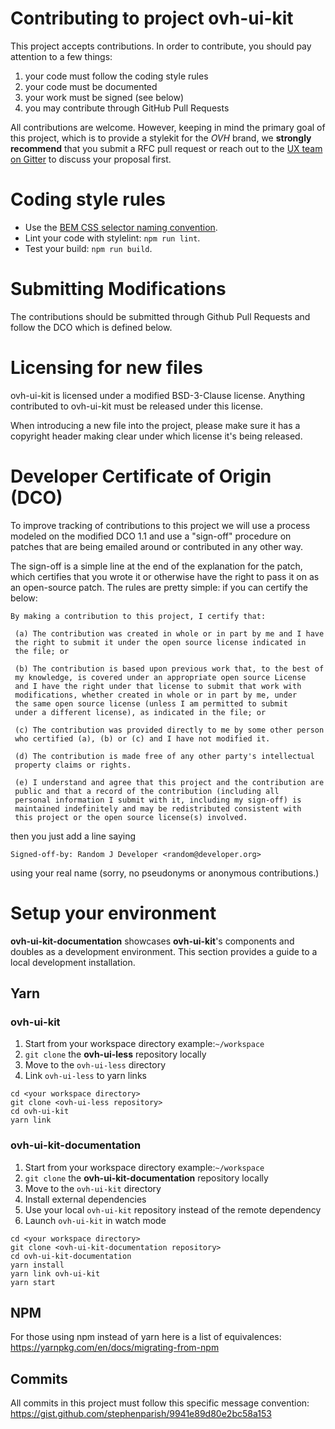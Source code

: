 # Contributing to project ovh-ui-kit

This project accepts contributions. In order to contribute, you should
pay attention to a few things:

1. your code must follow the coding style rules
2. your code must be documented
3. your work must be signed (see below)
4. you may contribute through GitHub Pull Requests

All contributions are welcome. However, keeping in mind the primary goal
of this project, which is to provide a stylekit for the _OVH_ brand, we
**strongly recommend** that you submit a RFC pull request or reach out
to the [UX team on Gitter](https://gitter.im/ovh/ux) to discuss your
proposal first.

# Coding style rules

* Use the [BEM CSS selector naming convention](https://en.bem.info/methodology/naming-convention/).
* Lint your code with stylelint: `npm run lint`.
* Test your build: `npm run build`.

# Submitting Modifications

The contributions should be submitted through Github Pull Requests and
follow the DCO which is defined below.

# Licensing for new files

ovh-ui-kit is licensed under a modified BSD-3-Clause license. Anything
contributed to ovh-ui-kit must be released under this license.

When introducing a new file into the project, please make sure it has a
copyright header making clear under which license it's being released.

# Developer Certificate of Origin (DCO)

To improve tracking of contributions to this project we will use a
process modeled on the modified DCO 1.1 and use a "sign-off" procedure
on patches that are being emailed around or contributed in any other
way.

The sign-off is a simple line at the end of the explanation for the
patch, which certifies that you wrote it or otherwise have the right
to pass it on as an open-source patch.  The rules are pretty simple:
if you can certify the below:

```
By making a contribution to this project, I certify that:

 (a) The contribution was created in whole or in part by me and I have
 the right to submit it under the open source license indicated in
 the file; or

 (b) The contribution is based upon previous work that, to the best of
 my knowledge, is covered under an appropriate open source License
 and I have the right under that license to submit that work with
 modifications, whether created in whole or in part by me, under
 the same open source license (unless I am permitted to submit
 under a different license), as indicated in the file; or

 (c) The contribution was provided directly to me by some other person
 who certified (a), (b) or (c) and I have not modified it.

 (d) The contribution is made free of any other party's intellectual
 property claims or rights.

 (e) I understand and agree that this project and the contribution are
 public and that a record of the contribution (including all
 personal information I submit with it, including my sign-off) is
 maintained indefinitely and may be redistributed consistent with
 this project or the open source license(s) involved.
```

then you just add a line saying

```
Signed-off-by: Random J Developer <random@developer.org>
```

using your real name (sorry, no pseudonyms or anonymous contributions.)


# Setup your environment

**ovh-ui-kit-documentation** showcases **ovh-ui-kit**'s components and
doubles as a development environment. This section provides a guide to
a local development installation.

## Yarn

### ovh-ui-kit

1. Start from your workspace directory
    example:`~/workspace`
2. `git clone` the **ovh-ui-less** repository locally
3. Move to the `ovh-ui-less` directory
4. Link `ovh-ui-less` to yarn links

```
cd <your workspace directory>
git clone <ovh-ui-less repository>
cd ovh-ui-kit
yarn link
```

### ovh-ui-kit-documentation

1. Start from your workspace directory
    example:`~/workspace`
2. `git clone` the **ovh-ui-kit-documentation** repository locally
3. Move to the `ovh-ui-kit` directory
4. Install external dependencies
5. Use your local `ovh-ui-kit` repository instead of the remote dependency
6. Launch `ovh-ui-kit` in watch mode

```
cd <your workspace directory>
git clone <ovh-ui-kit-documentation repository>
cd ovh-ui-kit-documentation
yarn install
yarn link ovh-ui-kit
yarn start
```

## NPM

For those using npm instead of yarn here is a list of equivalences: <https://yarnpkg.com/en/docs/migrating-from-npm>

## Commits

All commits in this project must follow this specific message convention: <https://gist.github.com/stephenparish/9941e89d80e2bc58a153>
